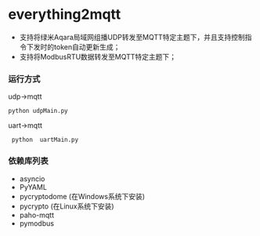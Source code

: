 # everything2mqtt

- 支持将绿米Aqara局域网组播UDP转发至MQTT特定主题下，并且支持控制指令下发时的token自动更新生成；
- 支持将ModbusRTU数据转发至MQTT特定主题下；



### 运行方式

udp->mqtt     

```shell
python udpMain.py
```

uart->mqtt    

```shell
 python  uartMain.py
```



### 依赖库列表

- asyncio
- PyYAML
- pycryptodome  (在Windows系统下安装)
- pycrypto  (在Linux系统下安装)
- paho-mqtt
- pymodbus

